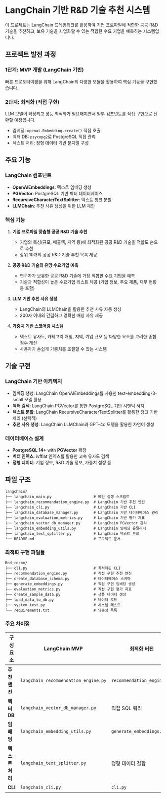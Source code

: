 # LangChain 기반 R&D 기술 추천 시스템

이 프로젝트는 LangChain 프레임워크를 활용하여 기업 프로파일에 적합한 공공 R&D 기술을 추천하고, 보유 기술을 사업화할 수 있는 적합한 수요 기업을 예측하는 시스템입니다.

## 프로젝트 발전 과정

### 1단계: MVP 개발 (LangChain 기반)
빠른 프로토타이핑을 위해 LangChain의 다양한 모듈을 활용하여 핵심 기능을 구현했습니다.

### 2단계: 최적화 (직접 구현)
LLM 모델이 확정되고 성능 최적화가 필요해지면서 일부 컴포넌트를 직접 구현으로 전환할 예정입니다.
- 임베딩: `openai.Embedding.create()` 직접 호출
- 벡터 DB: `psycopg2`로 PostgreSQL 직접 관리
- 텍스트 처리: 정형 데이터 기반 문자열 구성

## 주요 기능

### LangChain 컴포넌트
- **OpenAIEmbeddings**: 텍스트 임베딩 생성
- **PGVector**: PostgreSQL 기반 벡터 데이터베이스
- **RecursiveCharacterTextSplitter**: 텍스트 청크 분할
- **LLMChain**: 추천 사유 생성을 위한 LLM 체인

### 핵심 기능
1. **기업 프로파일 맞춤형 공공 R&D 기술 추천**
   - 기업의 특성(규모, 매출액, 지역 등)에 최적화된 공공 R&D 기술을 적합도 순으로 추천
   - 상위 10개의 공공 R&D 기술 추천 목록 제공

2. **공공 R&D 기술의 유망 수요기업 예측**
   - 연구자가 보유한 공공 R&D 기술에 가장 적합한 수요 기업을 예측
   - 기술과 적합성이 높은 수요기업 리스트 제공 (기업 정보, 주요 제품, 재무 현황 등 포함)

3. **LLM 기반 추천 사유 생성**
   - LangChain의 LLMChain을 활용한 추천 사유 자동 생성
   - 200자 이내의 간결하고 명확한 매칭 사유 제공

4. **가중치 기반 스코어링 시스템**
   - 텍스트 유사도, 카테고리 매칭, 지역, 기업 규모 등 다양한 요소를 고려한 종합 점수 계산
   - 사용자가 손쉽게 가중치를 조절할 수 있는 시스템

## 기술 구현

### LangChain 기반 아키텍처
- **임베딩 생성**: LangChain OpenAIEmbeddings를 사용한 text-embedding-3-small 모델 활용
- **벡터 검색**: LangChain PGVector를 통한 PostgreSQL 기반 시맨틱 서치
- **텍스트 분할**: LangChain RecursiveCharacterTextSplitter를 활용한 청크 기반 처리 (선택적)
- **추천 사유 생성**: LangChain LLMChain과 GPT-4o 모델을 활용한 자연어 생성

### 데이터베이스 설계
- **PostgreSQL 14+** with **PGVector** 확장
- **벡터 인덱스**: ivfflat 인덱스를 활용한 고속 유사도 검색
- **정형 데이터**: 기업 정보, R&D 기술 정보, 가중치 설정 등

## 파일 구조

```
langchain/
├── langchain_main.py                   # 메인 실행 스크립트
├── langchain_recommendation_engine.py  # LangChain 기반 추천 엔진
├── langchain_cli.py                    # LangChain 기반 CLI
├── langchain_database_manager.py       # LangChain 기반 데이터베이스 관리
├── langchain_evaluation_metrics.py     # LangChain 기반 평가 지표
├── langchain_vector_db_manager.py      # LangChain PGVector 관리
├── langchain_embedding_utils.py        # LangChain 임베딩 유틸리티
├── langchain_text_splitter.py          # LangChain 텍스트 분할
└── README.md                           # 프로젝트 문서
```

### 최적화 구현 파일들
```
Rnd_recom/
├── cli.py                              # 최적화된 CLI
├── recommendation_engine.py            # 직접 구현 추천 엔진
├── create_database_schema.py           # 데이터베이스 스키마
├── generate_embeddings.py              # 직접 구현 임베딩 생성
├── evaluation_metrics.py               # 직접 구현 평가 지표
├── create_sample_data.py               # 샘플 데이터 생성
├── load_data_to_db.py                  # 데이터 로드
├── system_test.py                      # 시스템 테스트
└── requirements.txt                    # 의존성 목록
```

### 주요 차이점

| 구성 요소 | LangChain MVP | 최적화 버전 | 주요 차이점 |
|-----------|---------------|-------------|-------------|
| **추천 엔진** | `langchain_recommendation_engine.py` | `recommendation_engine.py` | LangChain 컴포넌트 vs 직접 구현 |
| **벡터 DB** | `langchain_vector_db_manager.py` | 직접 SQL 쿼리 | PGVector vs psycopg2 직접 사용 |
| **임베딩** | `langchain_embedding_utils.py` | `generate_embeddings.py` | OpenAIEmbeddings vs openai.Embedding.create() |
| **텍스트 처리** | `langchain_text_splitter.py` | 정형 데이터 결합 | RecursiveCharacterTextSplitter vs 단순 결합 |
| **CLI** | `langchain_cli.py` | `cli.py` | LangChain 통합 vs 독립적 구현 |
